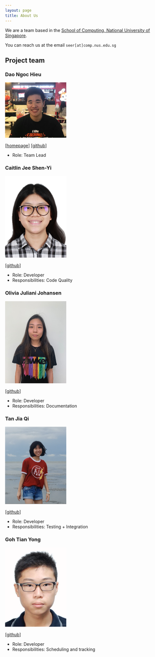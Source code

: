 ```yaml
---
layout: page
title: About Us
---
```


We are a team based in the [School of Computing, National University of Singapore](http://www.comp.nus.edu.sg).

You can reach us at the email `seer[at]comp.nus.edu.sg`

## Project team

### Dao Ngoc Hieu

<img src="images/member/daongochieu2810.png" width="200px">

[[homepage](https://resumednh.herokuapp.com)]
[[github](https://github.com/daongochieu2810)]
* Role: Team Lead

### Caitlin Jee Shen-Yi

<img src="images/member/caitlinjee.png" width="200px">

[[github](http://github.com/caitlinjee)]

* Role: Developer
* Responsibilities: Code Quality

### Olivia Juliani Johansen

<img src="images/member/oliviajohansen.png" width="200px">

[[github](http://github.com/oliviajohansen)]

* Role: Developer
* Responsibilities: Documentation

### Tan Jia Qi

<img src="images/member/jiaqi20.png" width="200px">

[[github](http://github.com/jiaqi20)]

* Role: Developer
* Responsibilities: Testing + Integration

### Goh Tian Yong

<img src="images/member/tianyong-goh.png" width="200px">

[[github](https://github.com/TianYong-Goh)]

* Role: Developer
* Responsibilities: Scheduling and tracking
